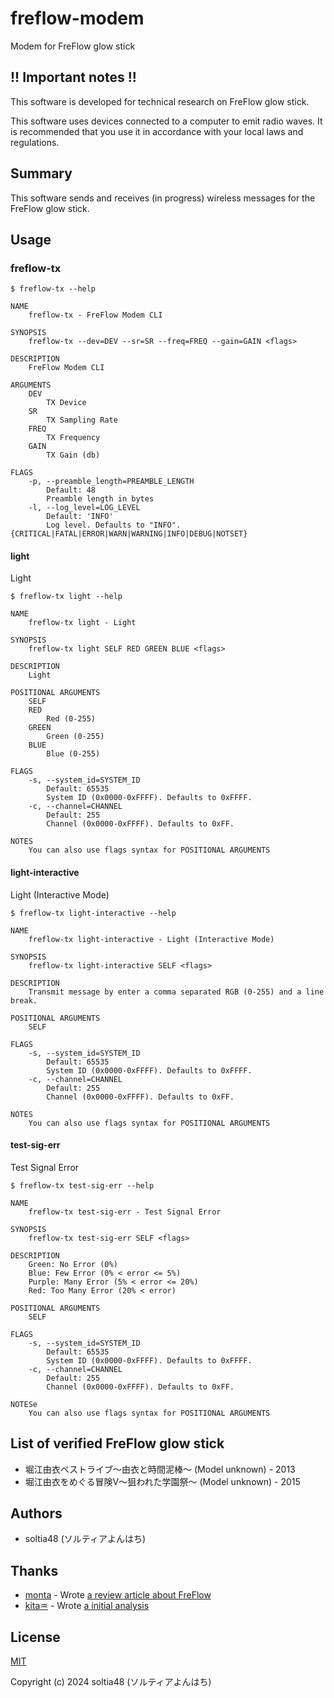# freflow-modem

Modem for FreFlow glow stick

## !! Important notes !!

This software is developed for technical research on FreFlow glow stick.

This software uses devices connected to a computer to emit radio waves. It is recommended that you use it in accordance with your local laws and regulations.

## Summary

This software sends and receives (in progress) wireless messages for the FreFlow glow stick.

## Usage

### freflow-tx

```
$ freflow-tx --help

NAME
    freflow-tx - FreFlow Modem CLI

SYNOPSIS
    freflow-tx --dev=DEV --sr=SR --freq=FREQ --gain=GAIN <flags>

DESCRIPTION
    FreFlow Modem CLI

ARGUMENTS
    DEV
        TX Device
    SR
        TX Sampling Rate
    FREQ
        TX Frequency
    GAIN
        TX Gain (db)

FLAGS
    -p, --preamble_length=PREAMBLE_LENGTH
        Default: 48
        Preamble length in bytes
    -l, --log_level=LOG_LEVEL
        Default: 'INFO'
        Log level. Defaults to "INFO". {CRITICAL|FATAL|ERROR|WARN|WARNING|INFO|DEBUG|NOTSET}
```

#### light

Light

```
$ freflow-tx light --help

NAME
    freflow-tx light - Light

SYNOPSIS
    freflow-tx light SELF RED GREEN BLUE <flags>

DESCRIPTION
    Light

POSITIONAL ARGUMENTS
    SELF
    RED
        Red (0-255)
    GREEN
        Green (0-255)
    BLUE
        Blue (0-255)

FLAGS
    -s, --system_id=SYSTEM_ID
        Default: 65535
        System ID (0x0000-0xFFFF). Defaults to 0xFFFF.
    -c, --channel=CHANNEL
        Default: 255
        Channel (0x0000-0xFFFF). Defaults to 0xFF.

NOTES
    You can also use flags syntax for POSITIONAL ARGUMENTS
```

#### light-interactive

Light (Interactive Mode)

```
$ freflow-tx light-interactive --help

NAME
    freflow-tx light-interactive - Light (Interactive Mode)

SYNOPSIS
    freflow-tx light-interactive SELF <flags>

DESCRIPTION
    Transmit message by enter a comma separated RGB (0-255) and a line break.

POSITIONAL ARGUMENTS
    SELF

FLAGS
    -s, --system_id=SYSTEM_ID
        Default: 65535
        System ID (0x0000-0xFFFF). Defaults to 0xFFFF.
    -c, --channel=CHANNEL
        Default: 255
        Channel (0x0000-0xFFFF). Defaults to 0xFF.

NOTES
    You can also use flags syntax for POSITIONAL ARGUMENTS
```

#### test-sig-err

Test Signal Error

```
$ freflow-tx test-sig-err --help

NAME
    freflow-tx test-sig-err - Test Signal Error

SYNOPSIS
    freflow-tx test-sig-err SELF <flags>

DESCRIPTION
    Green: No Error (0%)
    Blue: Few Error (0% < error <= 5%)
    Purple: Many Error (5% < error <= 20%)
    Red: Too Many Error (20% < error)

POSITIONAL ARGUMENTS
    SELF

FLAGS
    -s, --system_id=SYSTEM_ID
        Default: 65535
        System ID (0x0000-0xFFFF). Defaults to 0xFFFF.
    -c, --channel=CHANNEL
        Default: 255
        Channel (0x0000-0xFFFF). Defaults to 0xFF.

NOTESe
    You can also use flags syntax for POSITIONAL ARGUMENTS
```

## List of verified FreFlow glow stick

- 堀江由衣ベストライブ～由衣と時間泥棒～ (Model unknown) - 2013
- 堀江由衣をめぐる冒険V～狙われた学園祭～ (Model unknown) - 2015

## Authors

- soltia48 (ソルティアよんはち)

## Thanks

- [monta](https://monta.moe.in/) - Wrote [a review article about FreFlow](https://monta.moe.in/wp/2013/05-09/23-56_1056)
- [kita♒](https://x.com/kita556) - Wrote [a initial analysis](https://x.com/kita556/status/333620995132903424)

## License

[MIT](./LICENSE)

Copyright (c) 2024 soltia48 (ソルティアよんはち)
